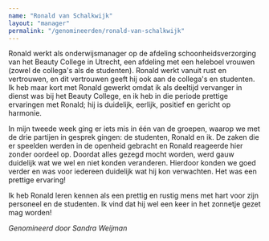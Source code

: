 ```yaml
---
name: "Ronald van Schalkwijk"
layout: "manager"
permalink: "/genomineerden/ronald-van-schalkwijk"
---
```

Ronald werkt als onderwijsmanager op de afdeling schoonheidsverzorging van het Beauty College in Utrecht, een afdeling met een heleboel vrouwen (zowel de collega's als de studenten). Ronald werkt vanuit rust en vertrouwen, en dit vertrouwen geeft hij ook aan de collega's en studenten. Ik heb maar kort met Ronald gewerkt omdat ik als deeltijd vervanger in dienst was bij het Beauty College, en ik heb in die periode prettige ervaringen met Ronald; hij is duidelijk, eerlijk, positief en gericht op harmonie. 

In mijn tweede week ging er iets mis in één van de groepen, waarop we met de drie partijen in gesprek gingen: de studenten, Ronald en ik. De zaken die er speelden werden in de openheid gebracht en Ronald reageerde hier zonder oordeel op. Doordat alles gezegd mocht worden, werd gauw duidelijk wat we wel en niet konden veranderen. Hierdoor konden we goed verder en was voor iedereen duidelijk wat hij kon verwachten. Het was een prettige ervaring!

Ik heb Ronald leren kennen als een prettig en rustig mens met hart voor zijn personeel en de studenten. Ik vind dat hij wel een keer in het zonnetje gezet mag worden!

_Genomineerd door Sandra Weijman_
